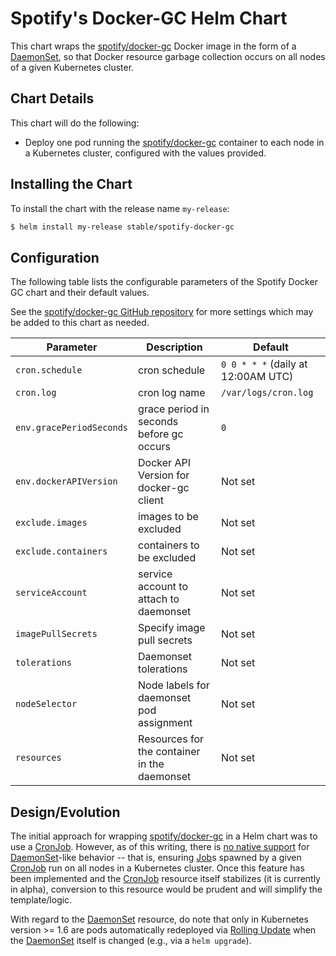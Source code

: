 # Spotify's Docker-GC Helm Chart

This chart wraps the [spotify/docker-gc][] Docker image in the form of a [DaemonSet][], so that Docker resource garbage collection occurs on all nodes of a given Kubernetes cluster.

## Chart Details
This chart will do the following:

* Deploy one pod running the [spotify/docker-gc][] container to each node in a Kubernetes cluster, configured with the values provided.

## Installing the Chart

To install the chart with the release name `my-release`:

```bash
$ helm install my-release stable/spotify-docker-gc
```

## Configuration

The following table lists the configurable parameters of the Spotify Docker GC chart and their default values.

See the [spotify/docker-gc GitHub repository][] for more settings which may be added to this chart as needed.

| Parameter                         | Description                                  | Default                            |
| --------------------------------- | -------------------------------------------- | ---------------------------------- |
| `cron.schedule`                   | cron schedule                                | `0 0 * * *` (daily at 12:00AM UTC) |
| `cron.log`                        | cron log name                                | `/var/logs/cron.log`               |
| `env.gracePeriodSeconds`          | grace period in seconds before gc occurs     | `0`                                |
| `env.dockerAPIVersion`            | Docker API Version for docker-gc client      | Not set                            |
| `exclude.images`                  | images to be excluded                        | Not set                            |
| `exclude.containers`              | containers to be excluded                    | Not set                            |
| `serviceAccount`                  | service account to attach to daemonset       | Not set                            |
| `imagePullSecrets`                | Specify image pull secrets                   | Not set                            |
| `tolerations`                     | Daemonset tolerations                        | Not set                            |
| `nodeSelector`                    | Node labels for daemonset pod assignment     | Not set                            |
| `resources`                       | Resources for the container in the daemonset | Not set                            | 

## Design/Evolution

The initial approach for wrapping [spotify/docker-gc][] in a Helm chart was to use a [CronJob][].  However, as of this writing, there is [no native support](https://github.com/kubernetes/kubernetes/issues/36601) for [DaemonSet][]-like behavior -- that is, ensuring [Job][]s spawned by a given [CronJob][] run on all nodes in a Kubernetes cluster.  Once this feature has been implemented and the [CronJob][] resource itself stabilizes (it is currently in alpha), conversion to this resource would be prudent and will simplify the template/logic.

With regard to the [DaemonSet][] resource, do note that only in Kubernetes version >= 1.6 are pods automatically redeployed via [Rolling Update](https://github.com/kubernetes/kubernetes/issues/22543) when the [DaemonSet][] itself is changed (e.g., via a `helm upgrade`).


[spotify/docker-gc]: https://hub.docker.com/r/spotify/docker-gc/
[spotify/docker-gc GitHub repository]: https://github.com/spotify/docker-gc
[DaemonSet]: https://kubernetes.io/docs/concepts/workloads/controllers/daemonset
[CronJob]: https://kubernetes.io/docs/concepts/workloads/controllers/cron-jobs/
[Job]: https://kubernetes.io/docs/concepts/workloads/controllers/jobs-run-to-completion/
